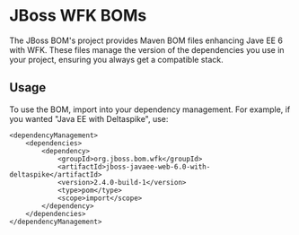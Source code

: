 JBoss WFK BOMs
===============

The JBoss BOM's project provides Maven BOM files enhancing Jave EE 6 with WFK. These files manage the version of the dependencies you use in your project, ensuring you always get a compatible stack.

Usage
-----

To use the BOM, import into your dependency management. For example, if you wanted "Java EE with Deltaspike", use:

    <dependencyManagement>    
        <dependencies>
            <dependency>
                <groupId>org.jboss.bom.wfk</groupId>
                <artifactId>jboss-javaee-web-6.0-with-deltaspike</artifactId>
                <version>2.4.0-build-1</version>
                <type>pom</type>
                <scope>import</scope>
            </dependency>
        </dependencies>
    </dependencyManagement>
